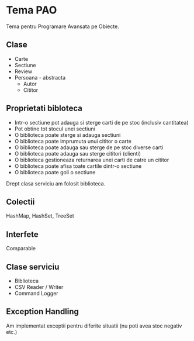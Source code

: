 # Tema PAO
Tema pentru Programare Avansata pe Obiecte.

## Clase
* Carte
* Sectiune
* Review
* Persoana - abstracta
  - Autor
  - Cititor

## Proprietati bibloteca
* Intr-o sectiune pot adauga si sterge carti de pe stoc (inclusiv cantitatea)
* Pot obtine tot stocul unei sectiuni
* O biblioteca poate sterge si adauga sectiuni
* O biblioteca poate imprumuta unui cititor o carte
* O biblioteca poate adauga sau sterge de pe stoc diverse carti
* O biblioteca poate adauga sau sterge cititori (clienti)
* O biblioteca gestioneaza returnarea unei carti de catre un cititor
* O biblioteca poate afisa toate cartile dintr-o sectiune
* O biblioteca poate goli o sectiune

Drept clasa serviciu am folosit biblioteca.

## Colectii
HashMap, HashSet, TreeSet

## Interfete
Comparable<T>

## Clase serviciu
* Biblioteca
* CSV Reader / Writer
* Command Logger
 
## Exception Handling
Am implementat exceptii pentru diferite situatii (nu poti avea stoc negativ etc.)
